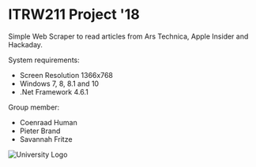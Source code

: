 # ITRW211 Project '18
Simple Web Scraper to read articles from Ars Technica, Apple Insider and Hackaday.

System requirements:
* Screen Resolution 1366x768
* Windows 7, 8, 8.1 and 10
* .Net Framework 4.6.1

Group member:
* Coenraad Human
* Pieter Brand
* Savannah Fritze

![University Logo](https://raw.githubusercontent.com/coenraadhuman/ITRW211_Project/master/Resources/unilogo.png)
